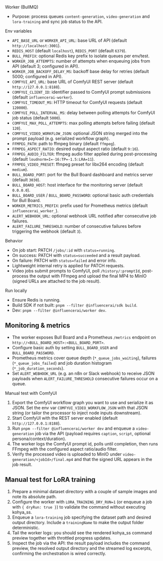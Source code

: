 Worker (BullMQ)

- Purpose: process queues `content-generation`, `video-generation` and `lora-training` and sync job status to the API.

Env variables
- `API_BASE_URL` or `WORKER_API_URL`: base URL of API (default `http://localhost:3001`).
- `REDIS_HOST` (default `localhost`), `REDIS_PORT` (default `6379`).
- `BULL_PREFIX`: optional Redis key prefix to isolate queues per env/test.
- `WORKER_JOB_ATTEMPTS`: number of attempts when enqueuing jobs from API (default 3; configured in API).
- `WORKER_JOB_BACKOFF_DELAY_MS`: backoff base delay for retries (default 5000; configured in API).
- `COMFYUI_API_URL`: base URL of ComfyUI REST server (default `http://127.0.0.1:8188`).
- `COMFYUI_CLIENT_ID`: identifier passed to ComfyUI prompt submissions (default `influencerai-worker`).
- `COMFYUI_TIMEOUT_MS`: HTTP timeout for ComfyUI requests (default `120000`).
- `COMFYUI_POLL_INTERVAL_MS`: delay between polling attempts for ComfyUI job status (default `5000`).
- `COMFYUI_MAX_POLL_ATTEMPTS`: max polling attempts before failing (default `120`).
- `COMFYUI_VIDEO_WORKFLOW_JSON`: optional JSON string merged into the prompt payload (e.g. serialized workflow graph).
- `FFMPEG_PATH`: path to ffmpeg binary (default `ffmpeg`).
- `FFMPEG_ASPECT_RATIO`: desired output aspect ratio (default `9:16`).
- `FFMPEG_AUDIO_FILTER`: ffmpeg audio filter applied during post-processing (default `loudnorm=I=-16:TP=-1.5:LRA=11`).
- `FFMPEG_VIDEO_PRESET`: ffmpeg preset for libx264 encoding (default `medium`).
- `BULL_BOARD_PORT`: port for the Bull Board dashboard and metrics server (default `3030`).
- `BULL_BOARD_HOST`: host interface for the monitoring server (default `0.0.0.0`).
- `BULL_BOARD_USER` / `BULL_BOARD_PASSWORD`: optional basic auth credentials for Bull Board.
- `WORKER_METRICS_PREFIX`: prefix used for Prometheus metrics (default `influencerai_worker_`).
- `ALERT_WEBHOOK_URL`: optional webhook URL notified after consecutive job failures.
- `ALERT_FAILURE_THRESHOLD`: number of consecutive failures before triggering the webhook (default `3`).

Behavior
- On job start: PATCH `/jobs/:id` with `status=running`.
- On success: PATCH with `status=succeeded` and a result payload.
- On failure: PATCH with `status=failed` and error info.
- Lightweight internal retry is applied for PATCH requests.
- Video jobs submit prompts to ComfyUI, poll `/history/:promptId`, post-process the output with FFmpeg and upload the final MP4 to MinIO (signed URLs are attached to the job result).

Run locally
- Ensure Redis is running.
- Build SDK if not built: `pnpm --filter @influencerai/sdk build`.
- Dev: `pnpm --filter @influencerai/worker dev`.

Monitoring & metrics
--------------------

- The worker exposes Bull Board and a Prometheus `/metrics` endpoint on `http://<BULL_BOARD_HOST>:<BULL_BOARD_PORT>`.
- Configure basic auth by setting `BULL_BOARD_USER` and `BULL_BOARD_PASSWORD`.
- Prometheus metrics cover queue depth (`*_queue_jobs_waiting`), failures (`*_queue_jobs_failed`) and job duration histogram (`*_job_duration_seconds`).
- Set `ALERT_WEBHOOK_URL` (e.g. an n8n or Slack webhook) to receive JSON payloads when `ALERT_FAILURE_THRESHOLD` consecutive failures occur on a queue.

Manual test with ComfyUI
1. Export the ComfyUI workflow graph you want to use and serialize it as JSON. Set the env var `COMFYUI_VIDEO_WORKFLOW_JSON` with that JSON string (or tailor the processor to inject node inputs downstream).
2. Start ComfyUI with the REST server enabled (default `http://127.0.0.1:8188`).
3. Run `pnpm --filter @influencerai/worker dev` and enqueue a `video-generation` job via the API (payload requires `caption`, `script`, optional persona/context/duration).
4. The worker logs the ComfyUI prompt id, polls until completion, then runs FFmpeg with the configured aspect ratio/audio filter.
5. Verify the processed video is uploaded to MinIO under `video-generation/<jobId>/final.mp4` and that the signed URL appears in the job result.

Manual test for LoRA training
-----------------------------

1. Prepare a minimal dataset directory with a couple of sample images and note its absolute path.
2. Configure the worker with `LORA_TRAINING_DRY_RUN=1` (or enqueue a job with `{ dryRun: true }`) to validate the command without executing kohya_ss.
3. Enqueue a `lora-training` job specifying the dataset path and desired output directory. Include a `trainingName` to make the output folder deterministic.
4. Tail the worker logs: you should see the rendered kohya_ss command preview together with throttled progress updates.
5. Inspect the job via the API: the result payload includes the command preview, the resolved output directory and the streamed log excerpts, confirming the orchestration is wired correctly.
